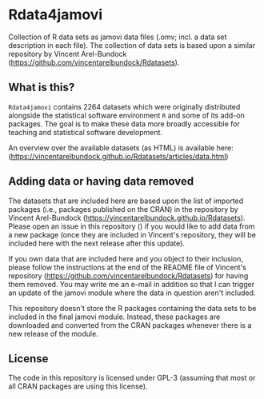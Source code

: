 # Rdata4jamovi
Collection of R data sets as jamovi data files (.omv; incl. a data set
description in each file). The collection of data sets is based upon a
similar repository by Vincent Arel-Bundock
(https://github.com/vincentarelbundock/Rdatasets).


## What is this?
`Rdata4jamovi` contains 2264 datasets which were originally distributed
alongside the statistical software environment `R` and some of its add-on
packages. The goal is to make these data more broadly accessible for
teaching and statistical software development.

An overview over the available datasets (as HTML) is available here:
(https://vincentarelbundock.github.io/Rdatasets/articles/data.html)


## Adding data or having data removed
The datasets that are included here are based upon the list of imported
packages (i.e., packages published on the CRAN) in the repository by
Vincent Arel-Bundock (https://vincentarelbundock.github.io/Rdatasets).
Please open an issue in this repository () if you would like to add data
from a new package (once they are included in Vincent's repository, they
will be included here with the next release after this update).

If you own data that are included here and you object to their inclusion,
please follow the instructions at the end of the README file of Vincent's
repository (https://github.com/vincentarelbundock/Rdatasets) for having
them removed. You may write me an e-mail in addition so that I can trigger
an update of the jamovi module where the data in question aren't included.

This repository doesn't store the R packages containing the data sets
to be included in the final jamovi module. Instead, these packages are
downloaded and converted from the CRAN packages whenever there is a new
release of the module.


## License
The code in this repository is licensed under GPL-3 (assuming that most or
all CRAN packages are using this license).
